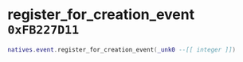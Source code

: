 # register_for_creation_event `0xFB227D11`

```lua
natives.event.register_for_creation_event(_unk0 --[[ integer ]])
```
